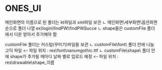 # ONES_UI

메인화면의 이름으로 된 폴더는 kt파일과 xml파일 보관
ㄴ 메인화면\세부화면\옵션화면 순으로 폴더 나열 ex)login\findPW\findPWSucce
ㄴ shape들은 customFile 폴더에서 다운 받아서 추가해야 함


customFile 폴더는 커스텀(꾸미기)파일들 보관
ㄴ customFile\font\ 폴더 안에 나눔고딕 파일 <- 파일 위치 : res\font\nanumgothic.ttf
ㄴ customFile\shape\ 폴더 안에 shape가 추가될 때마다 날짜 별로 업로드 예정 <- 파일 위치 : res\drawable\shape_이름
